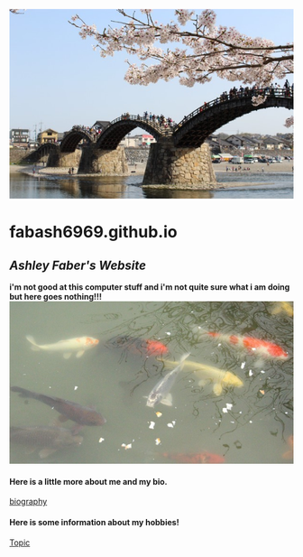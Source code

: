![bridge](kintai1e!.JPG)

# fabash6969.github.io
## ***Ashley Faber's Website***
**i'm not good at this computer stuff and i'm not quite sure what i am doing but here goes nothing!!!**
![photo of fish](fish-1.jpg)



#### Here is a little more about me and my bio.
[biography](bio)

#### Here is some information about my hobbies! 
[Topic](topic)



